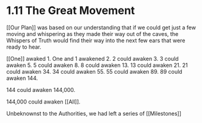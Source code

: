 # 1.11 The Great Movement

[[Our Plan]] was based on our understanding that if we could get just a few moving and whispering as they made their way out of the caves, the Whispers of Truth would find their way into the next few ears that were ready to hear. 

[[One]] awaked 1. 
One and 1 awakened 2. 
2 could awaken 3. 
3 could awaken 5. 
5 could awaken 8. 
8 could awaken 13. 
13 could awaken 21. 
21 could awaken 34. 
34 could awaken 55. 
55 could awaken 89. 
89 could awaken 144. 

144 could awaken 144,000. 

144,000 could awaken [[All]]. 

Unbeknownst to the Authorities, we had left a series of [[Milestones]] 
